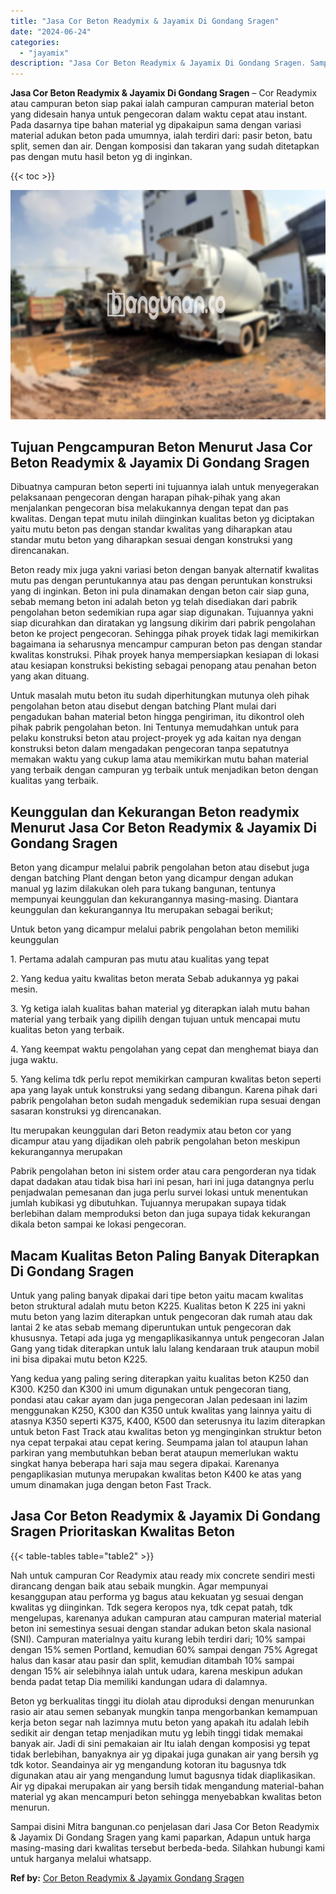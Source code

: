 ```yaml
---
title: "Jasa Cor Beton Readymix & Jayamix Di Gondang Sragen"
date: "2024-06-24"
categories: 
  - "jayamix"
description: "Jasa Cor Beton Readymix & Jayamix Di Gondang Sragen. Sampai disini Mitra bangunan.co penjelasan dari Jasa Cor Beton Readymix & Jayamix Di Gondang Sragen yang..."
---
```


**Jasa Cor Beton Readymix & Jayamix Di Gondang Sragen** – Cor Readymix atau campuran beton siap pakai ialah campuran campuran material beton yang didesain hanya untuk pengecoran dalam waktu cepat atau instant. Pada dasarnya tipe bahan material yg dipakaipun sama dengan variasi material adukan beton pada umumnya, ialah terdiri dari: pasir beton, batu split, semen dan air. Dengan komposisi dan takaran yang sudah ditetapkan pas dengan mutu hasil beton yg di inginkan.

{{< toc >}}

![Jasa Cor Beton Readymix & Jayamix Di Gondang Sragen](/images/jasa-cor-readymix-20.png)

## Tujuan Pengcampuran Beton Menurut Jasa Cor Beton Readymix & Jayamix Di Gondang Sragen

Dibuatnya campuran beton seperti ini tujuannya ialah untuk menyegerakan pelaksanaan pengecoran dengan harapan pihak-pihak yang akan menjalankan pengecoran bisa melakukannya dengan tepat dan pas kwalitas. Dengan tepat mutu inilah diinginkan kualitas beton yg diciptakan yaitu mutu beton pas dengan standar kwalitas yang diharapkan atau standar mutu beton yang diharapkan sesuai dengan konstruksi yang direncanakan.

Beton ready mix juga yakni variasi beton dengan banyak alternatif kwalitas mutu pas dengan peruntukannya atau pas dengan peruntukan konstruksi yang di inginkan. Beton ini pula dinamakan dengan beton cair siap guna, sebab memang beton ini adalah beton yg telah disediakan dari pabrik pengolahan beton sedemikian rupa agar siap digunakan. Tujuannya yakni siap dicurahkan dan diratakan yg langsung dikirim dari pabrik pengolahan beton ke project pengecoran. Sehingga pihak proyek tidak lagi memikirkan bagaimana ia seharusnya mencampur campuran beton pas dengan standar kwalitas konstruksi. Pihak proyek hanya mempersiapkan kesiapan di lokasi atau kesiapan konstruksi bekisting sebagai penopang atau penahan beton yang akan dituang.

Untuk masalah mutu beton itu sudah diperhitungkan mutunya oleh pihak pengolahan beton atau disebut dengan batching Plant mulai dari pengadukan bahan material beton hingga pengiriman, itu dikontrol oleh pihak pabrik pengolahan beton. Ini Tentunya memudahkan untuk para pelaku konstruksi beton atau project-proyek yg ada kaitan nya dengan konstruksi beton dalam mengadakan pengecoran tanpa sepatutnya memakan waktu yang cukup lama atau memikirkan mutu bahan material yang terbaik dengan campuran yg terbaik untuk menjadikan beton dengan kualitas yang terbaik.

## Keunggulan dan Kekurangan Beton readymix Menurut Jasa Cor Beton Readymix & Jayamix Di Gondang Sragen

Beton yang dicampur melalui pabrik pengolahan beton atau disebut juga dengan batching Plant dengan beton yang dicampur dengan adukan manual yg lazim dilakukan oleh para tukang bangunan, tentunya mempunyai keunggulan dan kekurangannya masing-masing. Diantara keunggulan dan kekurangannya Itu merupakan sebagai berikut;

Untuk beton yang dicampur melalui pabrik pengolahan beton memiliki keunggulan

1\. Pertama adalah campuran pas mutu atau kualitas yang tepat

2\. Yang kedua yaitu kwalitas beton merata Sebab adukannya yg pakai mesin.

3\. Yg ketiga ialah kualitas bahan material yg diterapkan ialah mutu bahan material yang terbaik yang dipilih dengan tujuan untuk mencapai mutu kualitas beton yang terbaik.

4\. Yang keempat waktu pengolahan yang cepat dan menghemat biaya dan juga waktu.

5\. Yang kelima tdk perlu repot memikirkan campuran kwalitas beton seperti apa yang layak untuk konstruksi yang sedang dibangun. Karena pihak dari pabrik pengolahan beton sudah mengaduk sedemikian rupa sesuai dengan sasaran konstruksi yg direncanakan.

Itu merupakan keunggulan dari Beton readymix atau beton cor yang dicampur atau yang dijadikan oleh pabrik pengolahan beton meskipun kekurangannya merupakan

Pabrik pengolahan beton ini sistem order atau cara pengorderan nya tidak dapat dadakan atau tidak bisa hari ini pesan, hari ini juga datangnya perlu penjadwalan pemesanan dan juga perlu survei lokasi untuk menentukan jumlah kubikasi yg dibutuhkan. Tujuannya merupakan supaya tidak berlebihan dalam memproduksi beton dan juga supaya tidak kekurangan dikala beton sampai ke lokasi pengecoran.

## Macam Kualitas Beton Paling Banyak Diterapkan Di Gondang Sragen

Untuk yang paling banyak dipakai dari tipe beton yaitu macam kwalitas beton struktural adalah mutu beton K225. Kualitas beton K 225 ini yakni mutu beton yang lazim diterapkan untuk pengecoran dak rumah atau dak lantai 2 ke atas sebab memang diperuntukan untuk pengecoran dak khususnya. Tetapi ada juga yg mengaplikasikannya untuk pengecoran Jalan Gang yang tidak diterapkan untuk lalu lalang kendaraan truk ataupun mobil ini bisa dipakai mutu beton K225.

Yang kedua yang paling sering diterapkan yaitu kualitas beton K250 dan K300. K250 dan K300 ini umum digunakan untuk pengecoran tiang, pondasi atau cakar ayam dan juga pengecoran Jalan pedesaan ini lazim menggunakan K250, K300 dan K350 untuk kwalitas yang lainnya yaitu di atasnya K350 seperti K375, K400, K500 dan seterusnya itu lazim diterapkan untuk beton Fast Track atau kwalitas beton yg menginginkan struktur beton nya cepat terpakai atau cepat kering. Seumpama jalan tol ataupun lahan parkiran yang membutuhkan beban berat ataupun memerlukan waktu singkat hanya beberapa hari saja mau segera dipakai. Karenanya pengaplikasian mutunya merupakan kwalitas beton K400 ke atas yang umum dinamakan juga dengan beton Fast Track.

## Jasa Cor Beton Readymix & Jayamix Di Gondang Sragen Prioritaskan Kwalitas Beton

{{< table-tables table="table2" >}}

Nah untuk campuran Cor Readymix atau ready mix concrete sendiri mesti dirancang dengan baik atau sebaik mungkin. Agar mempunyai kesanggupan atau performa yg bagus atau kekuatan yg sesuai dengan kwalitas yg diinginkan. Tdk segera keropos nya, tdk cepat patah, tdk mengelupas, karenanya adukan campuran atau campuran material material beton ini semestinya sesuai dengan standar adukan beton skala nasional (SNI). Campuran materialnya yaitu kurang lebih terdiri dari; 10% sampai dengan 15% semen Portland, kemudian 60% sampai dengan 75% Agregat halus dan kasar atau pasir dan split, kemudian ditambah 10% sampai dengan 15% air selebihnya ialah untuk udara, karena meskipun adukan benda padat tetap Dia memiliki kandungan udara di dalamnya.

Beton yg berkualitas tinggi itu diolah atau diproduksi dengan menurunkan rasio air atau semen sebanyak mungkin tanpa mengorbankan kemampuan kerja beton segar nah lazimnya mutu beton yang apakah itu adalah lebih sedikit air dengan tetap menjadikan mutu yg lebih tinggi tidak memakai banyak air. Jadi di sini pemakaian air Itu ialah dengan komposisi yg tepat tidak berlebihan, banyaknya air yg dipakai juga gunakan air yang bersih yg tdk kotor. Seandainya air yg mengandung kotoran itu bagusnya tdk digunakan atau air yang mengandung lumut bagusnya tidak diaplikasikan. Air yg dipakai merupakan air yang bersih tidak mengandung material-bahan material yg akan mencampuri beton sehingga menyebabkan kwalitas beton menurun.

Sampai disini Mitra bangunan.co penjelasan dari Jasa Cor Beton Readymix & Jayamix Di Gondang Sragen yang kami paparkan, Adapun untuk harga masing-masing dari kwalitas tersebut berbeda-beda. Silahkan hubungi kami untuk harganya melalui whatsapp.

**Ref by:** [Cor Beton Readymix & Jayamix Gondang Sragen](https://id.wikipedia.org/wiki/Cor)
